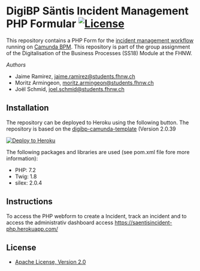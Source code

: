 # DigiBP Säntis Incident Management PHP Formular [![License](http://img.shields.io/:license-apache-blue.svg)](http://www.apache.org/licenses/LICENSE-2.0.html)
This repository contains a PHP Form for the [incident management workflow](https://github.com/DigiBP/digibp-saentis) running on [Camunda BPM](https://docs.camunda.org). This repository is part of the group assignment of the Digitalisation of the Business Processes (SS18) Module at the FHNW.

*Authors*
* Jaime Ramirez, [jaime.ramirez@students.fhnw.ch](mailto:jaime.ramirez@students.fhnw.ch)
* Moritz Armingeon, [moritz.armingeon@students.fhnw.ch](mailto:moritz.armingeon@students.fhnw.ch)
* Joël Schmid, [joel.schmid@students.fhnw.ch](mailto:joel.schmid@students.fhnw.ch)

## Installation
The repository can be deployed to Heroku using the following button. The repository is based on the [digibp-camunda-template](https://github.com/DigiBP/digibp-camunda-template) (Version 2.0.39

[![Deploy to Heroku](https://www.herokucdn.com/deploy/button.png)](https://heroku.com/deploy)

The following packages and libraries are used (see pom.xml file fore more information):
- PHP: 7.2
- Twig: 1.8
- silex: 2.0.4

## Instructions
To access the PHP webform to create a Incident, track an incident and to access the administrativ dashboard access https://saentisincident-php.herokuapp.com/

## License

- [Apache License, Version 2.0](https://github.com/DigiBP/digibp-archetype-camunda-boot/blob/master/LICENSE)


